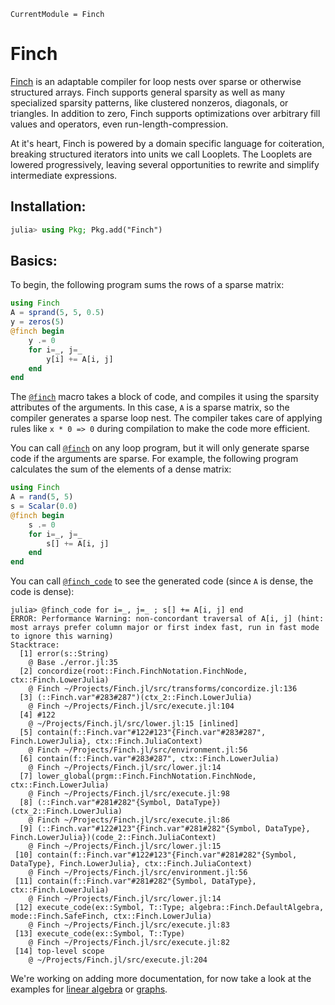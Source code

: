 ```@meta
CurrentModule = Finch
```

# Finch

[Finch](https://github.com/willow-ahrens/Finch.jl) is an adaptable compiler for
loop nests over sparse or otherwise structured arrays. Finch supports general
sparsity as well as many specialized sparsity patterns, like clustered nonzeros,
diagonals, or triangles.  In addition to zero, Finch supports optimizations over
arbitrary fill values and operators, even run-length-compression.

At it's heart, Finch is powered by a domain specific language for coiteration,
breaking structured iterators into units we call Looplets. The Looplets are
lowered progressively, leaving several opportunities to rewrite and simplify
intermediate expressions.

## Installation:

```julia
julia> using Pkg; Pkg.add("Finch")
```

## Basics:

To begin, the following program sums the rows of a sparse matrix:
```julia
using Finch
A = sprand(5, 5, 0.5)
y = zeros(5)
@finch begin
    y .= 0
    for i=_, j=_
        y[i] += A[i, j]
    end
end
```

The [`@finch`](@ref) macro takes a block of code, and compiles it using the sparsity
attributes of the arguments. In this case, `A` is a sparse matrix, so the
compiler generates a sparse loop nest. The compiler takes care of applying rules
like `x * 0 => 0` during compilation to make the code more efficient.

You can call [`@finch`](@ref) on any loop program, but it will only generate sparse code
if the arguments are sparse. For example, the following program calculates the
sum of the elements of a dense matrix:
```julia
using Finch
A = rand(5, 5)
s = Scalar(0.0)
@finch begin
    s .= 0
    for i=_, j=_
        s[] += A[i, j]
    end
end
```

You can call [`@finch_code`](@ref) to see the generated code (since `A` is dense, the
code is dense):
```jldoctest example1; setup=:(using Finch; A = rand(5, 5); s = Scalar(0))
julia> @finch_code for i=_, j=_ ; s[] += A[i, j] end
ERROR: Performance Warning: non-concordant traversal of A[i, j] (hint: most arrays prefer column major or first index fast, run in fast mode to ignore this warning)
Stacktrace:
  [1] error(s::String)
    @ Base ./error.jl:35
  [2] concordize(root::Finch.FinchNotation.FinchNode, ctx::Finch.LowerJulia)
    @ Finch ~/Projects/Finch.jl/src/transforms/concordize.jl:136
  [3] (::Finch.var"#283#287")(ctx_2::Finch.LowerJulia)
    @ Finch ~/Projects/Finch.jl/src/execute.jl:104
  [4] #122
    @ ~/Projects/Finch.jl/src/lower.jl:15 [inlined]
  [5] contain(f::Finch.var"#122#123"{Finch.var"#283#287", Finch.LowerJulia}, ctx::Finch.JuliaContext)
    @ Finch ~/Projects/Finch.jl/src/environment.jl:56
  [6] contain(f::Finch.var"#283#287", ctx::Finch.LowerJulia)
    @ Finch ~/Projects/Finch.jl/src/lower.jl:14
  [7] lower_global(prgm::Finch.FinchNotation.FinchNode, ctx::Finch.LowerJulia)
    @ Finch ~/Projects/Finch.jl/src/execute.jl:98
  [8] (::Finch.var"#281#282"{Symbol, DataType})(ctx_2::Finch.LowerJulia)
    @ Finch ~/Projects/Finch.jl/src/execute.jl:86
  [9] (::Finch.var"#122#123"{Finch.var"#281#282"{Symbol, DataType}, Finch.LowerJulia})(code_2::Finch.JuliaContext)
    @ Finch ~/Projects/Finch.jl/src/lower.jl:15
 [10] contain(f::Finch.var"#122#123"{Finch.var"#281#282"{Symbol, DataType}, Finch.LowerJulia}, ctx::Finch.JuliaContext)
    @ Finch ~/Projects/Finch.jl/src/environment.jl:56
 [11] contain(f::Finch.var"#281#282"{Symbol, DataType}, ctx::Finch.LowerJulia)
    @ Finch ~/Projects/Finch.jl/src/lower.jl:14
 [12] execute_code(ex::Symbol, T::Type; algebra::Finch.DefaultAlgebra, mode::Finch.SafeFinch, ctx::Finch.LowerJulia)
    @ Finch ~/Projects/Finch.jl/src/execute.jl:83
 [13] execute_code(ex::Symbol, T::Type)
    @ Finch ~/Projects/Finch.jl/src/execute.jl:82
 [14] top-level scope
    @ ~/Projects/Finch.jl/src/execute.jl:204
```


We're working on adding more documentation, for now take a look at the examples
for [linear
algebra](https://github.com/willow-ahrens/Finch.jl/blob/main/apps/linalg.jl) or
[graphs](https://github.com/willow-ahrens/Finch.jl/blob/main/apps/graphs.jl).